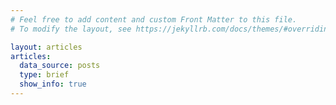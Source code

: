 ```yaml
---
# Feel free to add content and custom Front Matter to this file.
# To modify the layout, see https://jekyllrb.com/docs/themes/#overriding-theme-defaults

layout: articles
articles:
  data_source: posts
  type: brief
  show_info: true
---
```

